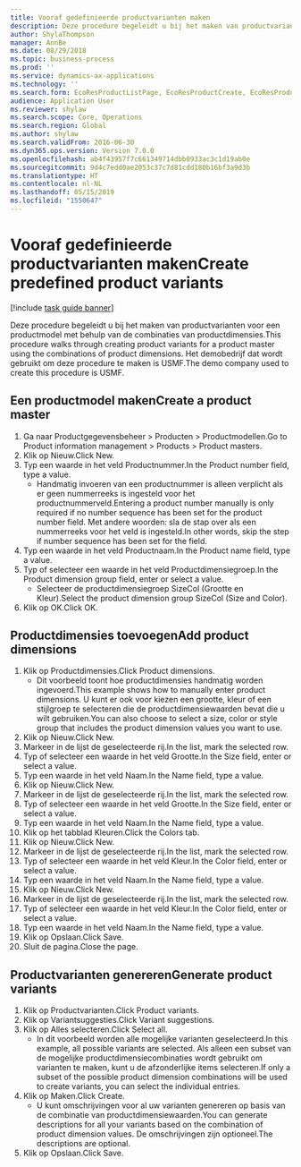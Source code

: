 ```yaml
---
title: Vooraf gedefinieerde productvarianten maken
description: Deze procedure begeleidt u bij het maken van productvarianten voor een productmodel met behulp van de combinaties van productdimensies.
author: ShylaThompson
manager: AnnBe
ms.date: 08/29/2018
ms.topic: business-process
ms.prod: ''
ms.service: dynamics-ax-applications
ms.technology: ''
ms.search.form: EcoResProductListPage, EcoResProductCreate, EcoResProductDetails, EcoResProductMasterDimension, EcoResProductVariants, EcoResProductVariantSuggestions
audience: Application User
ms.reviewer: shylaw
ms.search.scope: Core, Operations
ms.search.region: Global
ms.author: shylaw
ms.search.validFrom: 2016-06-30
ms.dyn365.ops.version: Version 7.0.0
ms.openlocfilehash: ab4f43957f7c661349714dbb0933ac3c1d19ab0e
ms.sourcegitcommit: 9d4c7edd0ae2053c37c7d81cdd180b16bf3a9d3b
ms.translationtype: HT
ms.contentlocale: nl-NL
ms.lasthandoff: 05/15/2019
ms.locfileid: "1550647"
---
```

# <a name="create-predefined-product-variants"></a><span data-ttu-id="d47cb-103">Vooraf gedefinieerde productvarianten maken</span><span class="sxs-lookup"><span data-stu-id="d47cb-103">Create predefined product variants</span></span>

[!include [task guide banner](../../includes/task-guide-banner.md)]

<span data-ttu-id="d47cb-104">Deze procedure begeleidt u bij het maken van productvarianten voor een productmodel met behulp van de combinaties van productdimensies.</span><span class="sxs-lookup"><span data-stu-id="d47cb-104">This procedure walks through creating product variants for a product master using the combinations of product dimensions.</span></span> <span data-ttu-id="d47cb-105">Het demobedrijf dat wordt gebruikt om deze procedure te maken is USMF.</span><span class="sxs-lookup"><span data-stu-id="d47cb-105">The demo company used to create this procedure is USMF.</span></span>


## <a name="create-a-product-master"></a><span data-ttu-id="d47cb-106">Een productmodel maken</span><span class="sxs-lookup"><span data-stu-id="d47cb-106">Create a product master</span></span>
1. <span data-ttu-id="d47cb-107">Ga naar Productgegevensbeheer > Producten > Productmodellen.</span><span class="sxs-lookup"><span data-stu-id="d47cb-107">Go to Product information management > Products > Product masters.</span></span>
2. <span data-ttu-id="d47cb-108">Klik op Nieuw.</span><span class="sxs-lookup"><span data-stu-id="d47cb-108">Click New.</span></span>
3. <span data-ttu-id="d47cb-109">Typ een waarde in het veld Productnummer.</span><span class="sxs-lookup"><span data-stu-id="d47cb-109">In the Product number field, type a value.</span></span>
    * <span data-ttu-id="d47cb-110">Handmatig invoeren van een productnummer is alleen verplicht als er geen nummerreeks is ingesteld voor het productnummerveld.</span><span class="sxs-lookup"><span data-stu-id="d47cb-110">Entering a product number manually is only required if no number sequence has been set for the product number field.</span></span> <span data-ttu-id="d47cb-111">Met andere woorden: sla de stap over als een nummerreeks voor het veld is ingesteld.</span><span class="sxs-lookup"><span data-stu-id="d47cb-111">In other words, skip the step if number sequence has been set for the field.</span></span>  
4. <span data-ttu-id="d47cb-112">Typ een waarde in het veld Productnaam.</span><span class="sxs-lookup"><span data-stu-id="d47cb-112">In the Product name field, type a value.</span></span>
5. <span data-ttu-id="d47cb-113">Typ of selecteer een waarde in het veld Productdimensiegroep.</span><span class="sxs-lookup"><span data-stu-id="d47cb-113">In the Product dimension group field, enter or select a value.</span></span>
    * <span data-ttu-id="d47cb-114">Selecteer de productdimensiegroep SizeCol (Grootte en Kleur).</span><span class="sxs-lookup"><span data-stu-id="d47cb-114">Select the product dimension group SizeCol (Size and Color).</span></span>  
6. <span data-ttu-id="d47cb-115">Klik op OK.</span><span class="sxs-lookup"><span data-stu-id="d47cb-115">Click OK.</span></span>

## <a name="add-product-dimensions"></a><span data-ttu-id="d47cb-116">Productdimensies toevoegen</span><span class="sxs-lookup"><span data-stu-id="d47cb-116">Add product dimensions</span></span>
1. <span data-ttu-id="d47cb-117">Klik op Productdimensies.</span><span class="sxs-lookup"><span data-stu-id="d47cb-117">Click Product dimensions.</span></span>
    * <span data-ttu-id="d47cb-118">Dit voorbeeld toont hoe productdimensies handmatig worden ingevoerd.</span><span class="sxs-lookup"><span data-stu-id="d47cb-118">This example shows how to manually enter product dimensions.</span></span> <span data-ttu-id="d47cb-119">U kunt er ook voor kiezen een grootte, kleur of een stijlgroep te selecteren die de productdimensiewaarden bevat die u wilt gebruiken.</span><span class="sxs-lookup"><span data-stu-id="d47cb-119">You can also choose to select a size, color or style group that includes the product dimension values you want to use.</span></span>  
2. <span data-ttu-id="d47cb-120">Klik op Nieuw.</span><span class="sxs-lookup"><span data-stu-id="d47cb-120">Click New.</span></span>
3. <span data-ttu-id="d47cb-121">Markeer in de lijst de geselecteerde rij.</span><span class="sxs-lookup"><span data-stu-id="d47cb-121">In the list, mark the selected row.</span></span>
4. <span data-ttu-id="d47cb-122">Typ of selecteer een waarde in het veld Grootte.</span><span class="sxs-lookup"><span data-stu-id="d47cb-122">In the Size field, enter or select a value.</span></span>
5. <span data-ttu-id="d47cb-123">Typ een waarde in het veld Naam.</span><span class="sxs-lookup"><span data-stu-id="d47cb-123">In the Name field, type a value.</span></span>
6. <span data-ttu-id="d47cb-124">Klik op Nieuw.</span><span class="sxs-lookup"><span data-stu-id="d47cb-124">Click New.</span></span>
7. <span data-ttu-id="d47cb-125">Markeer in de lijst de geselecteerde rij.</span><span class="sxs-lookup"><span data-stu-id="d47cb-125">In the list, mark the selected row.</span></span>
8. <span data-ttu-id="d47cb-126">Typ of selecteer een waarde in het veld Grootte.</span><span class="sxs-lookup"><span data-stu-id="d47cb-126">In the Size field, enter or select a value.</span></span>
9. <span data-ttu-id="d47cb-127">Typ een waarde in het veld Naam.</span><span class="sxs-lookup"><span data-stu-id="d47cb-127">In the Name field, type a value.</span></span>
10. <span data-ttu-id="d47cb-128">Klik op het tabblad Kleuren.</span><span class="sxs-lookup"><span data-stu-id="d47cb-128">Click the Colors tab.</span></span>
11. <span data-ttu-id="d47cb-129">Klik op Nieuw.</span><span class="sxs-lookup"><span data-stu-id="d47cb-129">Click New.</span></span>
12. <span data-ttu-id="d47cb-130">Markeer in de lijst de geselecteerde rij.</span><span class="sxs-lookup"><span data-stu-id="d47cb-130">In the list, mark the selected row.</span></span>
13. <span data-ttu-id="d47cb-131">Typ of selecteer een waarde in het veld Kleur.</span><span class="sxs-lookup"><span data-stu-id="d47cb-131">In the Color field, enter or select a value.</span></span>
14. <span data-ttu-id="d47cb-132">Typ een waarde in het veld Naam.</span><span class="sxs-lookup"><span data-stu-id="d47cb-132">In the Name field, type a value.</span></span>
15. <span data-ttu-id="d47cb-133">Klik op Nieuw.</span><span class="sxs-lookup"><span data-stu-id="d47cb-133">Click New.</span></span>
16. <span data-ttu-id="d47cb-134">Markeer in de lijst de geselecteerde rij.</span><span class="sxs-lookup"><span data-stu-id="d47cb-134">In the list, mark the selected row.</span></span>
17. <span data-ttu-id="d47cb-135">Typ of selecteer een waarde in het veld Kleur.</span><span class="sxs-lookup"><span data-stu-id="d47cb-135">In the Color field, enter or select a value.</span></span>
18. <span data-ttu-id="d47cb-136">Typ een waarde in het veld Naam.</span><span class="sxs-lookup"><span data-stu-id="d47cb-136">In the Name field, type a value.</span></span>
19. <span data-ttu-id="d47cb-137">Klik op Opslaan.</span><span class="sxs-lookup"><span data-stu-id="d47cb-137">Click Save.</span></span>
20. <span data-ttu-id="d47cb-138">Sluit de pagina.</span><span class="sxs-lookup"><span data-stu-id="d47cb-138">Close the page.</span></span>

## <a name="generate-product-variants"></a><span data-ttu-id="d47cb-139">Productvarianten genereren</span><span class="sxs-lookup"><span data-stu-id="d47cb-139">Generate product variants</span></span>
1. <span data-ttu-id="d47cb-140">Klik op Productvarianten.</span><span class="sxs-lookup"><span data-stu-id="d47cb-140">Click Product variants.</span></span>
2. <span data-ttu-id="d47cb-141">Klik op Variantsuggesties.</span><span class="sxs-lookup"><span data-stu-id="d47cb-141">Click Variant suggestions.</span></span>
3. <span data-ttu-id="d47cb-142">Klik op Alles selecteren.</span><span class="sxs-lookup"><span data-stu-id="d47cb-142">Click Select all.</span></span>
    * <span data-ttu-id="d47cb-143">In dit voorbeeld worden alle mogelijke varianten geselecteerd.</span><span class="sxs-lookup"><span data-stu-id="d47cb-143">In this example, all possible variants are selected.</span></span> <span data-ttu-id="d47cb-144">Als alleen een subset van de mogelijke productdimensiecombinaties wordt gebruikt om varianten te maken, kunt u de afzonderlijke items selecteren.</span><span class="sxs-lookup"><span data-stu-id="d47cb-144">If only a subset of the possible product dimension combinations will be used to create variants, you can select the individual entries.</span></span>  
4. <span data-ttu-id="d47cb-145">Klik op Maken.</span><span class="sxs-lookup"><span data-stu-id="d47cb-145">Click Create.</span></span>
    * <span data-ttu-id="d47cb-146">U kunt omschrijvingen voor al uw varianten genereren op basis van de combinatie van productdimensiewaarden.</span><span class="sxs-lookup"><span data-stu-id="d47cb-146">You can generate descriptions for all your variants based on the combination of product dimension values.</span></span> <span data-ttu-id="d47cb-147">De omschrijvingen zijn optioneel.</span><span class="sxs-lookup"><span data-stu-id="d47cb-147">The descriptions are optional.</span></span>  
5. <span data-ttu-id="d47cb-148">Klik op Opslaan.</span><span class="sxs-lookup"><span data-stu-id="d47cb-148">Click Save.</span></span>

